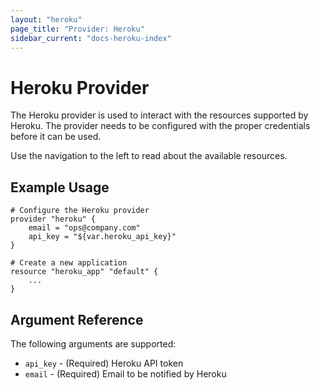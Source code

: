 ```yaml
---
layout: "heroku"
page_title: "Provider: Heroku"
sidebar_current: "docs-heroku-index"
---
```


# Heroku Provider

The Heroku provider is used to interact with the
resources supported by Heroku. The provider needs to be configured
with the proper credentials before it can be used.

Use the navigation to the left to read about the available resources.

## Example Usage

```
# Configure the Heroku provider
provider "heroku" {
    email = "ops@company.com"
	api_key = "${var.heroku_api_key}"
}

# Create a new application
resource "heroku_app" "default" {
    ...
}
```

## Argument Reference

The following arguments are supported:

* `api_key` - (Required) Heroku API token
* `email` - (Required) Email to be notified by Heroku

